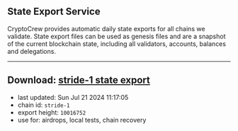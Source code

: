 ## State Export Service
CryptoCrew provides automatic daily state exports for all chains we validate. State export files can be used as genesis files and are a snapshot of the current blockchain state, including all validators, accounts, balances and delegations.

---
**Download: [stride-1 state export](https://dl-eu2.ccvalidators.com/SERVICE/stride/stride-1_export_10016752.json)**
---

- last updated: Sun Jul 21 2024 11:17:05
- chain id: `stride-1`
- export height: `10016752`
- use for: airdrops, local tests, chain recovery
